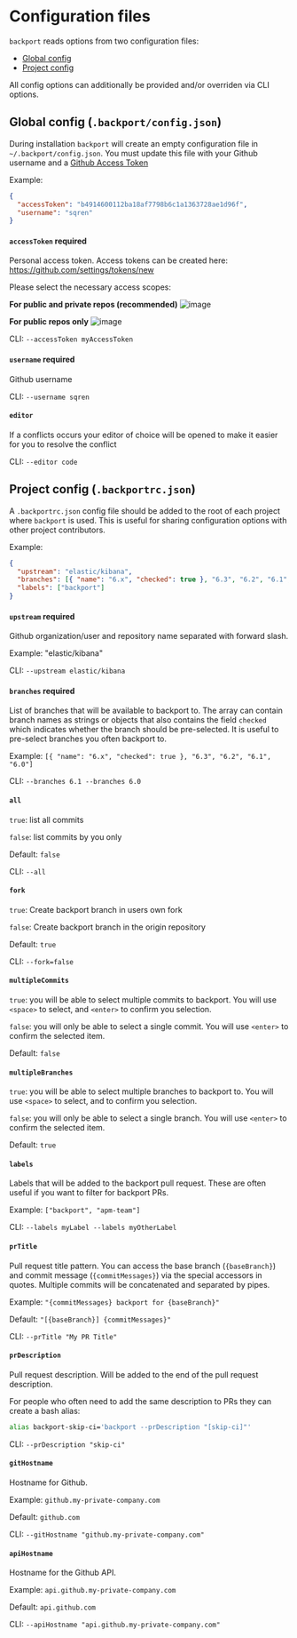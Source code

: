 # Configuration files

`backport` reads options from two configuration files:

- [Global config](#global-config-backportconfigjson)
- [Project config](#project-config-backportrcjson)

All config options can additionally be provided and/or overriden via CLI options.

## Global config (`.backport/config.json`)

During installation `backport` will create an empty configuration file in `~/.backport/config.json`. You must update this file with your Github username and a [Github Access Token](https://github.com/settings/tokens/new)

Example:

```json
{
  "accessToken": "b4914600112ba18af7798b6c1a1363728ae1d96f",
  "username": "sqren"
}
```

#### `accessToken` **required**

Personal access token.
Access tokens can be created here: https://github.com/settings/tokens/new

Please select the necessary access scopes:

**For public and private repos (recommended)**
![image](https://user-images.githubusercontent.com/209966/67081197-fe93d380-f196-11e9-8891-c6ba8c4686a4.png)


**For public repos only**
![image](https://user-images.githubusercontent.com/209966/67081207-018ec400-f197-11e9-86aa-4ae4a003fcbd.png)

CLI: `--accessToken myAccessToken`

#### `username` **required**

Github username

CLI: `--username sqren`

#### `editor`

If a conflicts occurs your editor of choice will be opened to make it easier for you to resolve the conflict

CLI: `--editor code`

## Project config (`.backportrc.json`)

A `.backportrc.json` config file should be added to the root of each project where `backport` is used. This is useful for sharing configuration options with other project contributors.

Example:

```json
{
  "upstream": "elastic/kibana",
  "branches": [{ "name": "6.x", "checked": true }, "6.3", "6.2", "6.1", "6.0"],
  "labels": ["backport"]
}
```

#### `upstream` **required**

Github organization/user and repository name separated with forward slash.

Example: "elastic/kibana"

CLI: `--upstream elastic/kibana`

#### `branches` **required**

List of branches that will be available to backport to. The array can contain branch names as strings or objects that also contains the field `checked` which indicates whether the branch should be pre-selected. It is useful to pre-select branches you often backport to.

Example: `[{ "name": "6.x", "checked": true }, "6.3", "6.2", "6.1", "6.0"]`

CLI: `--branches 6.1 --branches 6.0`

#### `all`

`true`: list all commits

`false`: list commits by you only

Default: `false`

CLI: `--all`

#### `fork`

`true`: Create backport branch in users own fork

`false`: Create backport branch in the origin repository

Default: `true`

CLI: `--fork=false`

#### `multipleCommits`

`true`: you will be able to select multiple commits to backport. You will use `<space>` to select, and `<enter>` to confirm you selection.

`false`: you will only be able to select a single commit. You will use `<enter>` to confirm the selected item.

Default: `false`

#### `multipleBranches`

`true`: you will be able to select multiple branches to backport to. You will use `<space>` to select, and <enter> to confirm you selection.

`false`: you will only be able to select a single branch. You will use `<enter>` to confirm the selected item.

Default: `true`

#### `labels`

Labels that will be added to the backport pull request. These are often useful if you want to filter for backport PRs.

Example: `["backport", "apm-team"]`

CLI: `--labels myLabel --labels myOtherLabel`

#### `prTitle`

Pull request title pattern. You can access the base branch (`{baseBranch}`) and commit message (`{commitMessages}`) via the special accessors in quotes.
Multiple commits will be concatenated and separated by pipes.

Example: `"{commitMessages} backport for {baseBranch}"`

Default: `"[{baseBranch}] {commitMessages}"`

CLI: `--prTitle "My PR Title"`

#### `prDescription`

Pull request description.
Will be added to the end of the pull request description.

For people who often need to add the same description to PRs they can create a bash alias:

```sh
alias backport-skip-ci='backport --prDescription "[skip-ci]"'
```

CLI: `--prDescription "skip-ci"`

#### `gitHostname`

Hostname for Github.

Example: `github.my-private-company.com`

Default: `github.com`

CLI: `--gitHostname "github.my-private-company.com"`

#### `apiHostname`

Hostname for the Github API.

Example: `api.github.my-private-company.com`

Default: `api.github.com`

CLI: `--apiHostname "api.github.my-private-company.com"`
